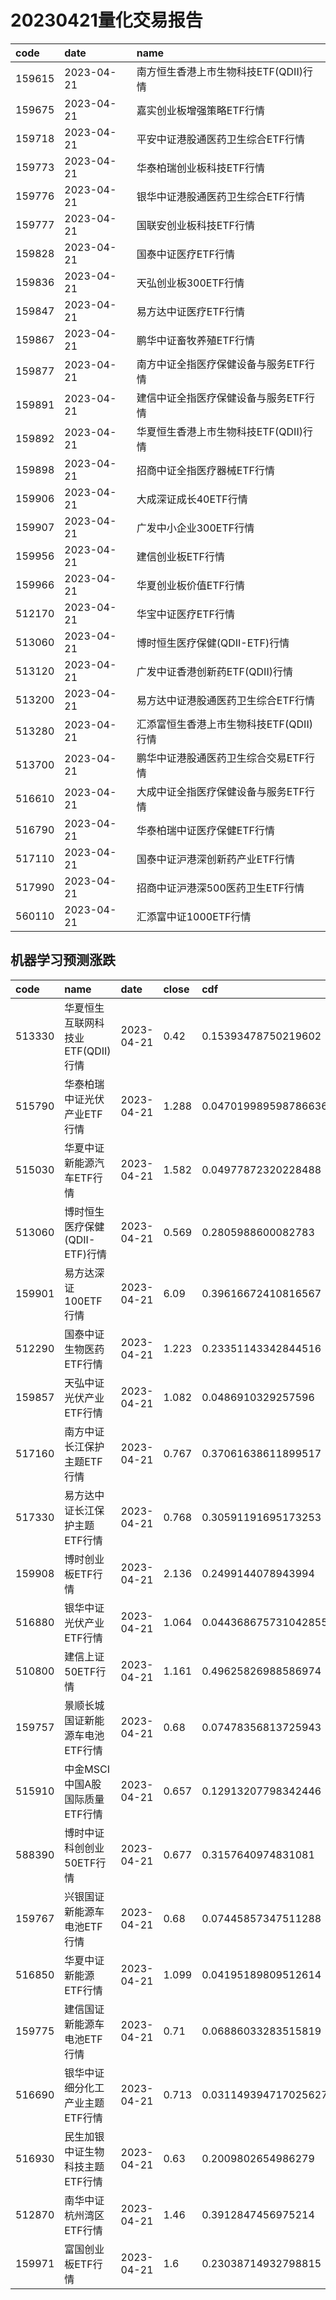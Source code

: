 # 20230421量化交易报告
 | code | date | name | 
 | :----- | :----- | :----- | 
 | 159615 | 2023-04-21 | 南方恒生香港上市生物科技ETF(QDII)行情 | 
 | 159675 | 2023-04-21 | 嘉实创业板增强策略ETF行情 | 
 | 159718 | 2023-04-21 | 平安中证港股通医药卫生综合ETF行情 | 
 | 159773 | 2023-04-21 | 华泰柏瑞创业板科技ETF行情 | 
 | 159776 | 2023-04-21 | 银华中证港股通医药卫生综合ETF行情 | 
 | 159777 | 2023-04-21 | 国联安创业板科技ETF行情 | 
 | 159828 | 2023-04-21 | 国泰中证医疗ETF行情 | 
 | 159836 | 2023-04-21 | 天弘创业板300ETF行情 | 
 | 159847 | 2023-04-21 | 易方达中证医疗ETF行情 | 
 | 159867 | 2023-04-21 | 鹏华中证畜牧养殖ETF行情 | 
 | 159877 | 2023-04-21 | 南方中证全指医疗保健设备与服务ETF行情 | 
 | 159891 | 2023-04-21 | 建信中证全指医疗保健设备与服务ETF行情 | 
 | 159892 | 2023-04-21 | 华夏恒生香港上市生物科技ETF(QDII)行情 | 
 | 159898 | 2023-04-21 | 招商中证全指医疗器械ETF行情 | 
 | 159906 | 2023-04-21 | 大成深证成长40ETF行情 | 
 | 159907 | 2023-04-21 | 广发中小企业300ETF行情 | 
 | 159956 | 2023-04-21 | 建信创业板ETF行情 | 
 | 159966 | 2023-04-21 | 华夏创业板价值ETF行情 | 
 | 512170 | 2023-04-21 | 华宝中证医疗ETF行情 | 
 | 513060 | 2023-04-21 | 博时恒生医疗保健(QDII-ETF)行情 | 
 | 513120 | 2023-04-21 | 广发中证香港创新药ETF(QDII)行情 | 
 | 513200 | 2023-04-21 | 易方达中证港股通医药卫生综合ETF行情 | 
 | 513280 | 2023-04-21 | 汇添富恒生香港上市生物科技ETF(QDII)行情 | 
 | 513700 | 2023-04-21 | 鹏华中证港股通医药卫生综合交易ETF行情 | 
 | 516610 | 2023-04-21 | 大成中证全指医疗保健设备与服务ETF行情 | 
 | 516790 | 2023-04-21 | 华泰柏瑞中证医疗保健ETF行情 | 
 | 517110 | 2023-04-21 | 国泰中证沪港深创新药产业ETF行情 | 
 | 517990 | 2023-04-21 | 招商中证沪港深500医药卫生ETF行情 | 
 | 560110 | 2023-04-21 | 汇添富中证1000ETF行情 | 

## 机器学习预测涨跌
 | code | name | date | close | cdf | y_pred | y_pred_prob | scale | 
 | :----- | :----- | :----- | :----- | :----- | :----- | :----- | :----- | 
 | 513330 | 华夏恒生互联网科技业ETF(QDII)行情 | 2023-04-21 | 0.42 | 0.15393478750219602 | 1 | 0.9246536555213346 | 294.43 | 
 | 515790 | 华泰柏瑞中证光伏产业ETF行情 | 2023-04-21 | 1.288 | 0.047019989598786636 | 1 | 0.9092563767867671 | 137.21 | 
 | 515030 | 华夏中证新能源汽车ETF行情 | 2023-04-21 | 1.582 | 0.04977872320228488 | 1 | 0.9302888752399814 | 116.54 | 
 | 513060 | 博时恒生医疗保健(QDII-ETF)行情 | 2023-04-21 | 0.569 | 0.2805988600082783 | 1 | 0.964704484315212 | 69.51 | 
 | 159901 | 易方达深证100ETF行情 | 2023-04-21 | 6.09 | 0.39616672410816567 | 1 | 0.9127085407901464 | 68.56 | 
 | 512290 | 国泰中证生物医药ETF行情 | 2023-04-21 | 1.223 | 0.23351143342844516 | 1 | 0.9280148801663298 | 39.53 | 
 | 159857 | 天弘中证光伏产业ETF行情 | 2023-04-21 | 1.082 | 0.0486910329257596 | 1 | 0.929757475081576 | 16.93 | 
 | 517160 | 南方中证长江保护主题ETF行情 | 2023-04-21 | 0.767 | 0.37061638611899517 | 1 | 0.9282776669786549 | 16.77 | 
 | 517330 | 易方达中证长江保护主题ETF行情 | 2023-04-21 | 0.768 | 0.30591191695173253 | 1 | 0.9029461383805626 | 16.36 | 
 | 159908 | 博时创业板ETF行情 | 2023-04-21 | 2.136 | 0.2499144078943994 | 1 | 0.9011260862956822 | 11.0 | 
 | 516880 | 银华中证光伏产业ETF行情 | 2023-04-21 | 1.064 | 0.044368675731042855 | 1 | 0.9073175359808902 | 9.98 | 
 | 510800 | 建信上证50ETF行情 | 2023-04-21 | 1.161 | 0.49625826988586974 | 1 | 0.9555059608901552 | 5.9 | 
 | 159757 | 景顺长城国证新能源车电池ETF行情 | 2023-04-21 | 0.68 | 0.07478356813725943 | 1 | 0.9027972702825549 | 5.32 | 
 | 515910 | 中金MSCI中国A股国际质量ETF行情 | 2023-04-21 | 0.657 | 0.12913207798342446 | 1 | 0.9027042381018775 | 2.97 | 
 | 588390 | 博时中证科创创业50ETF行情 | 2023-04-21 | 0.677 | 0.3157640974831081 | 1 | 0.9016754156920735 | 2.96 | 
 | 159767 | 兴银国证新能源车电池ETF行情 | 2023-04-21 | 0.68 | 0.07445857347511288 | 1 | 0.9095632777705959 | 1.23 | 
 | 516850 | 华夏中证新能源ETF行情 | 2023-04-21 | 1.099 | 0.04195189809512614 | 1 | 0.9157116105681403 | 0.89 | 
 | 159775 | 建信国证新能源车电池ETF行情 | 2023-04-21 | 0.71 | 0.06886033283515819 | 1 | 0.905607407827243 | 0.84 | 
 | 516690 | 银华中证细分化工产业主题ETF行情 | 2023-04-21 | 0.713 | 0.031149394717025627 | 1 | 0.9142164620253893 | 0.54 | 
 | 516930 | 民生加银中证生物科技主题ETF行情 | 2023-04-21 | 0.63 | 0.2009802654986279 | 1 | 0.9338843720674508 | 0.54 | 
 | 512870 | 南华中证杭州湾区ETF行情 | 2023-04-21 | 1.46 | 0.3912847456975214 | 1 | 0.9048229160663219 | 0.47 | 
 | 159971 | 富国创业板ETF行情 | 2023-04-21 | 1.6 | 0.23038714932798815 | 1 | 0.9069164852542729 | 0.13 | 
